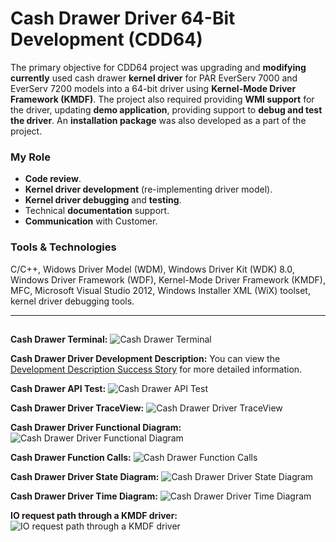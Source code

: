 # Cash Drawer Driver 64-Bit Development (CDD64)
The primary objective for CDD64 project was upgrading and **modifying currently** used cash drawer **kernel driver** for PAR EverServ 7000 and EverServ 7200 models into a 64-bit driver using **Kernel-Mode Driver Framework (KMDF)**. The project also required providing **WMI support** for the driver, updating **demo application**, providing support to **debug and test the driver**. An **installation package** was also developed as a part of the project.

### My Role
-	**Code review**.
-	**Kernel driver development** (re-implementing driver model).
-	**Kernel driver debugging** and **testing**.
-	Technical **documentation** support.
-	**Communication** with Customer.

### Tools & Technologies
C/C++, Widows Driver Model (WDM), Windows Driver Kit (WDK) 8.0, Windows Driver Framework (WDF), Kernel-Mode Driver Framework (KMDF), MFC, Microsoft Visual Studio 2012, Windows Installer XML (WiX) toolset, kernel driver debugging tools.

<hr>

##
**Cash Drawer Terminal:**
<img alt="Cash Drawer Terminal" src="0Cash Drawer Terminal.jpg">

**Cash Drawer Driver Development Description:**
You can view the [Development Description Success Story](8Cash%20Drawer%20Driver%20Development%20Description.pdf) for more detailed information.

**Cash Drawer API Test:**
<img alt="Cash Drawer API Test" src="1Cash Drawer API Test.png">

**Cash Drawer Driver TraceView:**
<img alt="Cash Drawer Driver TraceView" src="2Cash Drawer Driver TraceView.png">

**Cash Drawer Driver Functional Diagram:**
<img alt="Cash Drawer Driver Functional Diagram" src="3Cash Drawer Driver Functional Diagram.png">

**Cash Drawer Function Calls:**
<img alt="Cash Drawer Function Calls" src="4Cash Drawer Function Calls.png">

**Cash Drawer Driver State Diagram:**
<img alt="Cash Drawer Driver State Diagram" src="5Cash Drawer Driver State Diagram.png">

**Cash Drawer Driver Time Diagram:**
<img alt="Cash Drawer Driver Time Diagram" src="6Cash Drawer Driver Time Diagram.png">

**IO request path through a KMDF driver:**
<img alt="IO request path through a KMDF driver" src="7IO request path through a KMDF driver.png">